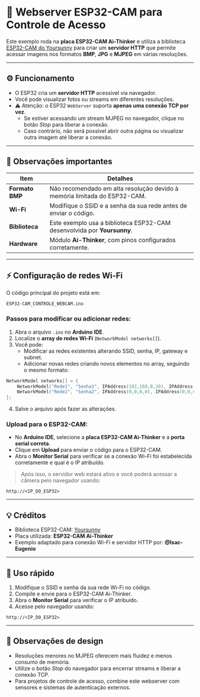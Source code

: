 # 📸 Webserver ESP32-CAM para Controle de Acesso

Este exemplo roda na **placa ESP32-CAM Ai-Thinker** e utiliza a biblioteca [ESP32-CAM do Yoursunny](https://github.com/Yoursunny/esp32cam) para criar um **servidor HTTP** que permite acessar imagens nos formatos **BMP**, **JPG** e **MJPEG** em várias resoluções.

---

## ⚙️ Funcionamento

- O ESP32 cria um **servidor HTTP** acessível via navegador.
- Você pode visualizar fotos ou streams em diferentes resoluções.
- ⚠️ Atenção: o ESP32 `WebServer` suporta **apenas uma conexão TCP por vez**.
  - Se estiver acessando um stream MJPEG no navegador, clique no botão *Stop* para liberar a conexão.
  - Caso contrário, não será possível abrir outra página ou visualizar outra imagem até liberar a conexão.

---

## 📝 Observações importantes

| Item | Detalhes |
|------|----------|
| **Formato BMP** | Não recomendado em alta resolução devido à memória limitada do ESP32-CAM. |
| **Wi-Fi** | Modifique o SSID e a senha da sua rede antes de enviar o código. |
| **Biblioteca** | Este exemplo usa a biblioteca ESP32-CAM desenvolvida por **Yoursunny**. |
| **Hardware** | Módulo **Ai-Thinker**, com pinos configurados corretamente. |

---

## ⚡ Configuração de redes Wi-Fi

O código principal do projeto está em:  

```
ESP32-CAM_CONTROLE_WEBCAM.ino
````

### Passos para modificar ou adicionar redes:

1. Abra o arquivo `.ino` no **Arduino IDE**.  
2. Localize o **array de redes Wi-Fi** (`NetworkModel networks[]`).  
3. Você pode:
   - Modificar as redes existentes alterando SSID, senha, IP, gateway e subnet.  
   - Adicionar novas redes criando novos elementos no array, seguindo o mesmo formato:

```cpp
NetworkModel networks[] = {
    NetworkModel("Rede1", "Senha1", IPAddress(192,168,0,20), IPAddress(192,168,0,1), IPAddress(255,255,255,0)),
    NetworkModel("Rede2", "Senha2", IPAddress(0,0,0,0), IPAddress(0,0,0,0), IPAddress(0,0,0,0)) // sem IP fixo (DHCP)
};
````

4. Salve o arquivo após fazer as alterações.

### Upload para o ESP32-CAM:

* No **Arduino IDE**, selecione a **placa ESP32-CAM Ai-Thinker** e a **porta serial correta**.
* Clique em **Upload** para enviar o código para o ESP32-CAM.
* Abra o **Monitor Serial** para verificar se a conexão Wi-Fi foi estabelecida corretamente e qual é o IP atribuído.

> Após isso, o servidor web estará ativo e você poderá acessar a câmera pelo navegador usando:

```
http://<IP_DO_ESP32>
```

---

## 💡 Créditos

* Biblioteca ESP32-CAM: [Yoursunny](https://github.com/Yoursunny/esp32cam)
* Placa utilizada: **ESP32-CAM Ai-Thinker**
* Exemplo adaptado para conexão Wi-Fi e servidor HTTP por: **@Isac-Eugenio**

---

## 🚀 Uso rápido

1. Modifique o SSID e senha da sua rede Wi-Fi no código.
2. Compile e envie para o ESP32-CAM Ai-Thinker.
3. Abra o **Monitor Serial** para verificar o IP atribuído.
4. Acesse pelo navegador usando:

```
http://<IP_DO_ESP32>
```

---

## 🎨 Observações de design

* Resoluções menores no MJPEG oferecem mais fluidez e menos consumo de memória.
* Utilize o botão *Stop* do navegador para encerrar streams e liberar a conexão TCP.
* Para projetos de controle de acesso, combine este webserver com sensores e sistemas de autenticação externos.

